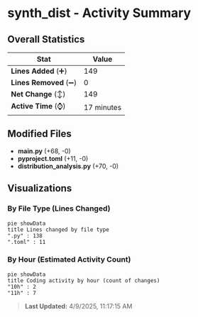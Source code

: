 # synth_dist - Activity Summary 

## Overall Statistics

| Stat                   | Value                                                             |
| ---------------------- | ----------------------------------------------------------------- |
| **Lines Added** (➕)   | 149                                          |
| **Lines Removed** (➖) | 0                                        |
| **Net Change** (↕)    | 149                |
| **Active Time** (⌚)   | 17 minutes |


## Modified Files
- **main.py** (+68, -0)
- **pyproject.toml** (+11, -0)
- **distribution_analysis.py** (+70, -0)

## Visualizations

### By File Type (Lines Changed)

```mermaid
pie showData
title Lines changed by file type
".py" : 138
".toml" : 11
```

### By Hour (Estimated Activity Count)

```mermaid
pie showData
title Coding activity by hour (count of changes)
"10h" : 2
"11h" : 7
```


> **Last Updated:** 4/9/2025, 11:17:15 AM